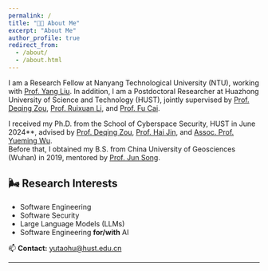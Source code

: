 ```yaml
---
permalink: /
title: "🙌🏼 About Me"
excerpt: "About Me"
author_profile: true
redirect_from:
  - /about/
  - /about.html
---
```


I am a Research Fellow at Nanyang Technological University (NTU), working with [Prof. Yang Liu](https://personal.ntu.edu.sg/yangliu/). In addition, I am a Postdoctoral Researcher at Huazhong University of Science and Technology (HUST), jointly supervised by [Prof. Deqing Zou](http://faculty.hust.edu.cn/zoudeqing/zh_CN/index.htm), [Prof. Ruixuan Li](https://idc.hust.edu.cn/rxli/chinese/index.htm), and [Prof. Fu Cai](http://faculty.hust.edu.cn/fucai/zh_CN/more/1623241/jsjjgd/index.htm).

I received my Ph.D. from the School of Cyberspace Security, HUST in June 2024**, advised by [Prof. Deqing Zou](http://faculty.hust.edu.cn/zoudeqing/zh_CN/index.htm), [Prof. Hai Jin](https://scholar.google.com/citations?user=o02W0aEAAAAJ&hl=en), and [Assoc. Prof. Yueming Wu](https://wu-yueming.github.io/).  
Before that, I obtained my B.S. from China University of Geosciences (Wuhan) in 2019, mentored by [Prof. Jun Song](https://grzy.cug.edu.cn/songjun/zh_CN/index.htm).

## 🌬 Research Interests
- Software Engineering  
- Software Security  
- Large Language Models (LLMs)  
- Software Engineering **for/with** AI  

📫 **Contact:** yutaohu@hust.edu.cn

---
